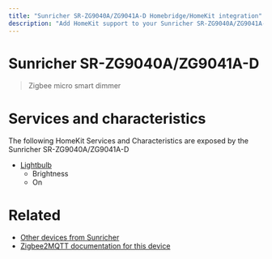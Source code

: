 ```yaml
---
title: "Sunricher SR-ZG9040A/ZG9041A-D Homebridge/HomeKit integration"
description: "Add HomeKit support to your Sunricher SR-ZG9040A/ZG9041A-D, using Homebridge, Zigbee2MQTT and homebridge-z2m."
---
```

<!---
This file has been GENERATED using src/docgen/docgen.ts
DO NOT EDIT THIS FILE MANUALLY!
-->
# Sunricher SR-ZG9040A/ZG9041A-D
> Zigbee micro smart dimmer


# Services and characteristics
The following HomeKit Services and Characteristics are exposed by
the Sunricher SR-ZG9040A/ZG9041A-D

* [Lightbulb](../../light.md)
  * Brightness
  * On


# Related
* [Other devices from Sunricher](../index.md#sunricher)
* [Zigbee2MQTT documentation for this device](https://www.zigbee2mqtt.io/devices/SR-ZG9040A_ZG9041A-D.html)